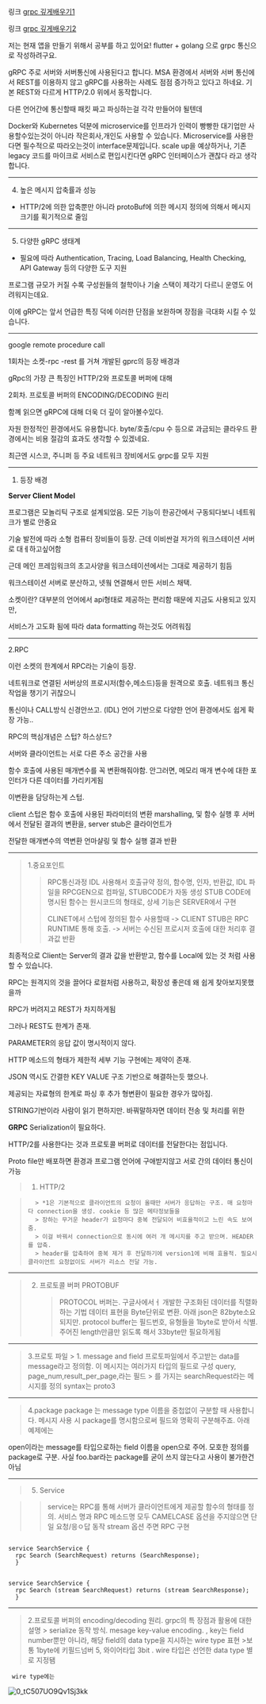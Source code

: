 
링크
[grpc 깊게배우기1](https://medium.com/naver-cloud-platform/nbp-%EA%B8%B0%EC%88%A0-%EA%B2%BD%ED%97%98-%EC%8B%9C%EB%8C%80%EC%9D%98-%ED%9D%90%EB%A6%84-grpc-%EA%B9%8A%EA%B2%8C-%ED%8C%8C%EA%B3%A0%EB%93%A4%EA%B8%B0-1-39e97cb3460)

링크
[grpc 깊게배우기2](https://medium.com/naver-cloud-platform/nbp-%EA%B8%B0%EC%88%A0-%EA%B2%BD%ED%97%98-%EC%8B%9C%EB%8C%80%EC%9D%98-%ED%9D%90%EB%A6%84-grpc-%EA%B9%8A%EA%B2%8C-%ED%8C%8C%EA%B3%A0%EB%93%A4%EA%B8%B0-2-b01d390a7190)


저는 현재 앱을 만들기 위해서 공부를 하고 있어요! flutter + golang 으로 grpc 통신으로 작성하려구요.

gRPC 주로 서버와 서버통신에 사용된다고 합니다. MSA 환경에서 서버와 서버 통신에서 REST를 이용하지 않고 gRPC를 사용하는 사례도 점점 증가하고 있다고 하네요. 기본 REST와 다르게 HTTP/2.0 위에서 동작합니다.

다른 언어간에 통신할때 패킷 짜고 파싱하는걸 각각 만들어야 될텐데


Docker와 Kubernetes 덕분에 microservice를 인프라가 인력이 빵빵한 대기업만 사용할수있는것이 아니라 작은회사,개인도 사용할 수 있습니다. Microservice를 사용한다면 필수적으로 따라오는것이 interface문제입니다.  scale up을 예상하거나,  기존 legacy 코드를 마이크로 서비스로 편입시킨다면 gRPC 인터페이스가 괜찮다 라고 생각합니다.
*****

4) 높은 메시지 압축률과 성능

- HTTP/2에 의한 압축뿐만 아니라 protoBuf에 의한 메시지 정의에 의해서 메시지 크기를 획기적으로 줄임

*****

5) 다양한 gRPC 생태계

- 필요에 따라 Authentication, Tracing, Load Balancing, Health Checking, API Gateway 등의 다양한 도구 지원

프로그램 규모가 커질 수록 구성원들의 철학이나 기술 스택이 제각기 다르니 운영도 어려워지는데요. 

이에 gRPC는 앞서 언급한 특징 덕에 이러한 단점을 보완하며 장점을 극대화 시킬 수 있습니다.

*****

google remote procedure call

1회차는 소켓-rpc -rest 를 거쳐 개발된 gprc의 등장 배경과

gRpc의 가장 큰 특징인 HTTP/2와 프로토콜 버퍼에 대해 

2회차. 프로토콜 버퍼의 ENCODING/DECODING 원리

함꼐 읽으면 gRPC에 대해 더욱 더 깊이 알아볼수있다.

자원 한정적인 환경에서도 유용합니다. byte/호출/cpu 수 등으로 과금되는 클라우드 환경에서는 비용 절감의 효과도 생각할 수 있겠네요.

최근엔 시스코, 주니퍼 등 주요 네트워크 장비에서도 grpc를 모두 지원

*****

1. 등장 배경

**Server Client Model**


프로그램은 모놀리틱 구조로 설계되었음. 모든 기능이 한공간에서 구동되다보니 네트워크가 별로  안중요

기술 발전에 따라 소형 컴퓨터 장비들이 등장. 근데 이비싼걸 저가의 워크스테이션 서버로 대ㅔ하고싶어함


근데 메인 프레임워크의 초고사양을 워크스테이션에서는 그대로 제공하기 힘듬

워크스테이션 서버로 분산하고, 넷웤 연결해서 만든 서비스 채택.

소켓이란? 대부분의 언어에서 api형태로 제공하는 편리함 때문에 지금도 사용되고 있지만,

서비스가 고도화 됨에 따라 data formatting 하는것도 어려워짐

*****


2.RPC

이런 소켓의 한계에서 RPC라는 기술이 등장.


네트워크로 연결된 서버상의 프로시저(함수,메소드)등을 원격으로 호출. 네트워크 통신 작업을 챙기기 귀찮으니

통신이나 CALL방식 신경안쓰고. (IDL) 언어 기반으로 다양한 언어 환경에서도 쉽게 확장 가능..

RPC의 핵심개념은 스텁? 하스상드?

서버와 클라이언트는 서로 다른 주소 공간을 사용

함수 호출에 사용된 매개변수를 꼭 변환해줘야함. 안그러면, 메모리 매개 변수에 대한 포인터가 다른 데이터를 가리키게됨

이변환을 담당하는게 스텁.

client 스텁은 함수 호출에 사용된 파라미터의 변환 marshalling, 및 함수 실행 후 서버에서 전달된 결과의 변환을, server stub은 클라이언트가

전달한 매개변수의 역변환 언마샬링 및 함수 실행 결과 반환

*****


> 1.중요포인트 
>    > RPC통신과정
>    > IDL 사용해서 호출규약 정의, 함수명, 인자, 반환값, IDL 파일을 RPCGEN으로 컴파일, STUBCODE가 자동 생성
>    > STUB CODE에 명시된 함수는 원시코드의 형태로, 상세 기능은 SERVER에서 구현
>    > 
>    > CLINET에서 스텁에 정의된 함수 사용할때 -> CLIENT STUB은 RPC RUNTIME 통해 호출. -> 서버는 수신된 프로시저 호출에 대한 처리후 결과값 반환


 최종적으로 Client는 Server의 결과 값을 반환받고, 함수를 Local에 있는 것 처럼 사용할 수 있습니다.

 RPC는 원격지의 것을 끌어다 로컬처럼 사용하고, 확장성 좋은데 왜 쉽게 찾아보지못했을까
 
 RPC가 버려지고 REST가 차지하게됨
 
 그러나 REST도 한계가 존재. 
 
 
 PARAMETER의 응답 값이 명시적이지 않다. 
 
 HTTP 메소드의 형태가 제한적 세부 기능 구현에는 제약이 존재. 
 
 JSON 역시도 간결한 KEY VALUE 구조 기반으로 해결하는듯 했으나.
 
 제공되는 자료형의 한계로 파싱 후 추가 형변환이 필요한 경우가 많아짐.
 
 STRING기반이라 사람이 읽기 편하지만. 바꿔말하자면 데이터 전송 및 처리를 위한
 
 
 **GRPC**
 Serialization이 필요하다.
 
  HTTP/2를 사용한다는 것과 프로토콜 버퍼로 데이터를 전달한다는 점입니다.
  
  Proto file만 배포하면 환경과 프로그램 언어에 구애받지않고 서로 간의 데이터 통신이  가능
  
  
  
>  1. HTTP/2

>       > *1은 기본적으로 클라이언트의 요청이 올때만 서버가 응답하는 구조. 매 요청마다 connection을 생성. cookie 등 많은 메타정보들을 
>       > 장하는 무거운 header가 요청마다 중복 전달되어 비효율적이고 느린 속도 보여줌.
>       > 이걸 바꿔서 connection으로 동시에 여러 개 메시지를 주고 받으며. HEADER를 압축.
>       > header를 압축하여 중복 제거 후 전달하기에 version1에 비해 효율적. 필요시 클라이언트 요청없이도 서버가 리소스 전달 가능.

*****


> 2. 프로토콜 버퍼 PROTOBUF
>       > PROTOCOL 버퍼는. 구글사에서ㅓ 개발한 구조화된 데이터를 직렬화하는 기법
>       > 데이터 표현을 Byte단위로 변환. 아래 json은 82byte소요되지만. protocol buffer는 필드번호, 유형들을 1byte로 받아서 식별. 주어진 length만큼만 읽도록 해서
>       > 33byte만 필요하게됨

*****

> 3.프로토 파일
>      > 1. message and field 프로토파일에서 주고받는 data를 message라고 정의함. 이 메시지는 여러가지 타입의 필드로 구성 query, page_num,result_per_page,라는 필드
>      > 를 가지는 searchRequest라는 메시지를 정의 syntax는 proto3

*****


  >4.package 
  > package 는 message type 이름을 중첩없이 구분할 때 사용합니다. 메시지 사용 시 package를 명시함으로써 필드와 명확히 구분해주죠. 아래 예제에는
   
   open이라는 message를 타입으로하는 field 이름을 open으로 주어. 모호한 정의를 package로 구분. 사실 foo.bar라는 package를 굳이 쓰지 않는다고 사용이 불가한건아님
   
   *****
   
   
   
>  5. Service
   
>    > service는 RPC를 통해 서버가 클라이언트에게 제공할 함수의 형태를 정의. 서비스 명과 RPC 메소드명 모두 CAMELCASE 옵션을 주지않으면 단일 요청/응ㅇ답 동작
>    >  stream 옵션 주면 RPC 구현
   
   ```
   
  service SearchService {
     rpc Search (SearchRequest) returns (SearchResponse);
     }
     
     
  service SearchService {
     rpc Search (stream SearchRequest) returns (stream SearchResponse);
     }
  
  ```
   
*****
   
> 2.프로토콜 버퍼의 encoding/decoding 원리. grpc의 특 장점과 활용에 대한 설명
>     > serialize 동작 방식. mesage key-value encoding. , key는 field number뿐만 아니라, 해당 field의 data type을 지시하는 wire type 표현
>     >보통 1byte에 키필드넘버 5, 와이어타입 3bit . wire 타입은 선언한 data type 별로 지정됌 
     
     
     wire type에는

![0_tC507UO9Qv1Sj3kk](https://user-images.githubusercontent.com/75001605/167276875-e80cae68-50d2-4cdf-9900-33120bdf9cf4.png)

